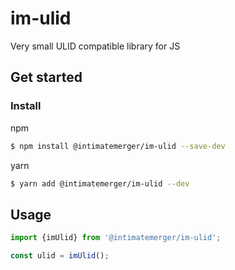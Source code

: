 # im-ulid

Very small ULID compatible library for JS


## Get started

### Install

npm

```sh
$ npm install @intimatemerger/im-ulid --save-dev
```

yarn

```sh
$ yarn add @intimatemerger/im-ulid --dev
```

## Usage

```ts
import {imUlid} from '@intimatemerger/im-ulid';

const ulid = imUlid();
```
